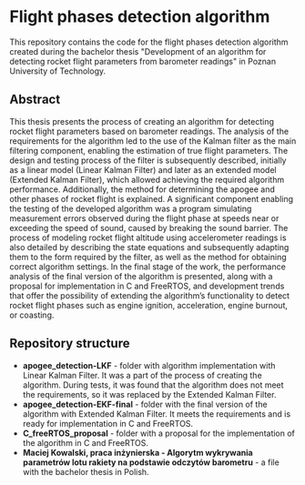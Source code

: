 # Flight phases detection algorithm
This repository contains the code for the flight phases detection algorithm created during the bachelor thesis "Development of an algorithm for detecting rocket flight parameters from barometer readings" in Poznan University of Technology.

## Abstract
This thesis presents the process of creating an algorithm for detecting rocket flight parameters based on barometer readings. The analysis of the requirements for the algorithm led to the use of the Kalman filter as the main filtering component, enabling the estimation of true flight parameters. The design and testing process of the filter is subsequently described, initially as a linear model (Linear Kalman Filter) and later as an extended model (Extended Kalman Filter), which allowed achieving the required algorithm performance. Additionally, the method for determining the apogee and other phases of rocket flight is explained. A significant component enabling the testing of the developed algorithm was a program simulating measurement errors observed during the flight phase at speeds near or exceeding the speed of sound, caused by breaking the sound barrier.
The process of modeling rocket flight altitude using accelerometer readings is also detailed by describing the state equations and subsequently adapting them to the form required by the filter, as well as the method for obtaining correct algorithm settings.
In the final stage of the work, the performance analysis of the final version of the algorithm is presented, along with a proposal for implementation in C and FreeRTOS, and development trends that offer the possibility of extending the algorithm’s functionality to detect rocket flight phases such as engine ignition, acceleration, engine burnout, or coasting. 

## Repository structure
- **apogee_detection-LKF** - folder with algorithm implementation with Linear Kalman Filter. It was a part of the process of creating the algorithm. During tests, it was found that the algorithm does not meet the requirements, so it was replaced by the Extended Kalman Filter.
- **apogee_detection-EKF-final** - folder with the final version of the algorithm with Extended Kalman Filter. It meets the requirements and is ready for implementation in C and FreeRTOS.
- **C_freeRTOS_proposal** - folder with a proposal for the implementation of the algorithm in C and FreeRTOS.
- **Maciej Kowalski, praca inżynierska - Algorytm wykrywania parametrów lotu rakiety na podstawie odczytów barometru** - a file with the bachelor thesis in Polish.
